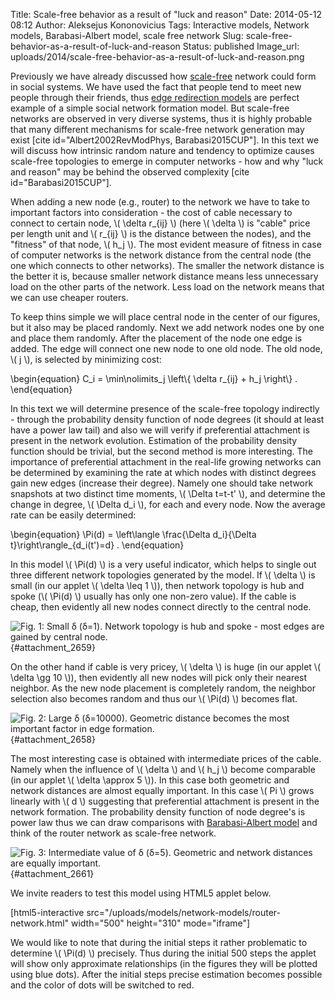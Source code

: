 Title: Scale-free behavior as a result of "luck and reason"
Date: 2014-05-12 08:12
Author: Aleksejus Kononovicius
Tags: Interactive models, Network models, Barabasi-Albert model, scale free network
Slug: scale-free-behavior-as-a-result-of-luck-and-reason
Status: published
Image_url: uploads/2014/scale-free-behavior-as-a-result-of-luck-and-reason.png

Previously we have already
discussed how
[scale-free](/tag/scale-free-network/)
network could form in social systems. We have used the fact that people
tend to meet new people through their friends, thus [edge redirection
models]({filename}/articles/2013/edge-redirection-network-formation-models.md)
are perfect example of a simple social network formation model. But
scale-free networks are observed in very diverse systems, thus it is
highly probable that many different mechanisms for scale-free network
generation may exist \[cite id="Albert2002RevModPhys,
Barabasi2015CUP"\]. In this text we will discuss how intrinsic random
nature and tendency to optimize causes scale-free topologies to emerge
in computer networks - how and why "luck and reason" may be behind the
observed complexity \[cite id="Barabasi2015CUP"\].<!--more-->

When adding a new node (e.g., router) to the network we have to take to
important factors into consideration - the cost of cable necessary to
connect to certain node, \\\(  \delta r\_{ij} \\\) (here \\\( \delta \\\) is "cable" price per length unit and \\\(  r\_{ij} \\\) is the
distance between the nodes), and the "fitness" of that node, \\\( h\_j \\\). The most evident measure of fitness in case of computer networks
is the network distance from the central node (the one which connects to
other networks). The smaller the network distance is the better it is,
because smaller network distance means less unnecessary load on the
other parts of the network. Less load on the network means that we can
use cheaper routers.

To keep thins simple we will place central node in the center of our
figures, but it also may be placed randomly. Next we add network nodes
one by one and place them randomly. After the placement of the node one
edge is added. The edge will connect one new node to one old node. The
old node, \\\(  j \\\), is selected by minimizing cost:  

\begin{equation}
 C\_i = \min\nolimits\_j \left\\\{ \delta r\_{ij} + h\_j \right\\\} .
\end{equation}

In this text we will determine presence of the scale-free topology
indirectly - through the probability density function of node degrees
(it should at least have a power law tail) and also we will verify if
preferential attachment is present in the network evolution. Estimation
of the probability density function should be trivial, but the second
method is more interesting. The importance of preferential attachment in
the real-life growing networks can be determined by examining the rate
at which nodes with distinct degrees gain new edges (increase their
degree). Namely one should take network snapshots at two distinct time
moments, \\\(  \Delta t=t-t' \\\), and determine the change in degree,
\\\(  \Delta d\_i \\\), for each and every node. Now the average rate
can be easily determined:  

\begin{equation}
 \Pi(d) = \left\langle \frac{\Delta d\_i}{\Delta t}\right\rangle\_{d\_i(t')=d} . 
\end{equation}

In this model \\\(  \Pi(d) \\\) is a very useful indicator, which helps
to single out three different network topologies generated by the model.
If \\\(  \delta \\\) is small (in our applet \\\(  \delta \leq 1 \\\)),
then network topology is hub and spoke (\\\(  \Pi(d) \\\) usually has
only one non-zero value). If the cable is cheap, then evidently all new
nodes connect directly to the central node.

![Fig.  1: Small δ (δ=1). Network topology is hub and spoke - most edges are
gained by central node.]({static}/uploads/2014/router-d-1.jpg "Small δ
(δ=1). Network topology is hub and spoke - most edges are gained by central
node."){#attachment_2659} 

On the other hand if cable is very pricey, \\\(  \delta \\\) is huge (in
our applet \\\(  \delta \gg 10 \\\)), then evidently all new nodes will
pick only their nearest neighbor. As the new node placement is
completely random, the neighbor selection also becomes random and thus
our \\\(  \Pi(d) \\\) becomes flat.

![Fig.  2: Large δ (δ=10000). Geometric distance becomes the most important
factor in edge formation.]({static}/uploads/2014/router-d-10000.jpg "Large
δ (δ=10000). Geometric distance becomes the most important factor in edge
formation."){#attachment_2658} 

The most interesting case is obtained with intermediate prices of the
cable. Namely when the influence of \\\(  \delta \\\) and \\\(  h\_j \\\)
become comparable (in our applet \\\(  \delta \approx 5 \\\)). In this
case both geometric and network distances are almost equally important.
In this case \\\(  Pi \\\) grows linearly with \\\(  d \\\) suggesting
that preferential attachment is present in the network formation. The
probability density function of node degree's is power law thus we can
draw comparisons with [Barabasi-Albert
model]({filename}/articles/2013/barabasi-albert-model.md)
and think of the router network as scale-free network.

![Fig.  3: Intermediate value of δ (δ=5). Geometric and network distances
are equally
important.]({static}/uploads/2014/scale-free-behavior-as-a-result-of-luck-and-reason.jpg
"Intermediate value of δ (δ=5). Geometric and network distances are equally
important."){#attachment_2661} 

We invite readers to test this model using HTML5 applet below.

[html5-interactive
src="/uploads/models/network-models/router-network.html"
width="500" height="310" mode="iframe"]

We would like to note that during the initial steps it rather
problematic to determine \\\(  \Pi(d) \\\) precisely. Thus during the
initial 500 steps the applet will show only approximate relationships
(in the figures they will be plotted using blue dots). After the initial
steps precise estimation becomes possible and the color of dots will be
switched to red.
